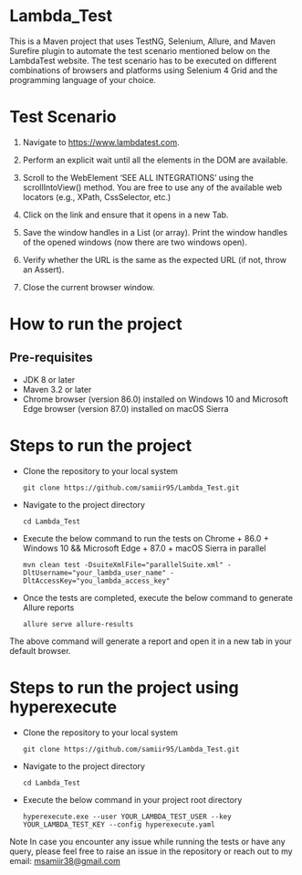 # Lambda_Test

This is a Maven project that uses TestNG, Selenium, Allure, and Maven Surefire plugin to automate the test scenario mentioned below on the LambdaTest website. The test scenario has to be executed on different combinations of browsers and platforms using Selenium 4 Grid and the programming language of your choice.

# Test Scenario

1. Navigate to https://www.lambdatest.com.

2. Perform an explicit wait until all the elements in the DOM are available.

3. Scroll to the WebElement ‘SEE ALL INTEGRATIONS’ using the scrollIntoView() method. You are free to use any of the available web locators (e.g., XPath, CssSelector, etc.)

4. Click on the link and ensure that it opens in a new Tab.

5. Save the window handles in a List (or array). Print the window handles of the opened windows (now there are two windows open).

6. Verify whether the URL is the same as the expected URL (if not, throw an Assert).

7. Close the current browser window.

# How to run the project

## Pre-requisites

- JDK 8 or later
- Maven 3.2 or later
- Chrome browser (version 86.0) installed on Windows 10 and Microsoft Edge browser (version 87.0) installed on macOS Sierra

# Steps to run the project

- Clone the repository to your local system

      git clone https://github.com/samiir95/Lambda_Test.git
      
- Navigate to the project directory

      cd Lambda_Test
      
- Execute the below command to run the tests on Chrome + 86.0 + Windows 10 && Microsoft Edge + 87.0 + macOS Sierra in parallel

      mvn clean test -DsuiteXmlFile="parallelSuite.xml" -DltUsername="your_lambda_user_name" -DltAccessKey="you_lambda_access_key"

- Once the tests are completed, execute the below command to generate Allure reports

      allure serve allure-results

The above command will generate a report and open it in a new tab in your default browser.

# Steps to run the project using hyperexecute

- Clone the repository to your local system

      git clone https://github.com/samiir95/Lambda_Test.git
      
- Navigate to the project directory

      cd Lambda_Test
      
- Execute the below command in your project root directory

      hyperexecute.exe --user YOUR_LAMBDA_TEST_USER --key YOUR_LAMBDA_TEST_KEY --config hyperexecute.yaml


Note
In case you encounter any issue while running the tests or have any query, please feel free to raise an issue in the repository or reach out to my email: msamiir38@gmail.com
